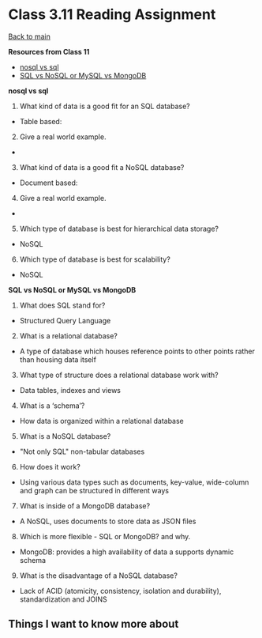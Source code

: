 # Class 3.11 Reading Assignment

[Back to main](https://michaeldulin.github.io/reading-notes)

**Resources from Class 11**
- [nosql vs sql](https://www.thegeekstuff.com/2014/01/sql-vs-nosql-db/?utm_source=tuicool)
- [SQL vs NoSQL or MySQL vs MongoDB](https://www.youtube.com/watch?v=ZS_kXvOeQ5Y)


**nosql vs sql**
1. What kind of data is a good fit for an SQL database?
  - Table based: 
2. Give a real world example.
  - 
3. What kind of data is a good fit a NoSQL database?
  - Document based: 
4. Give a real world example.
  - 
5. Which type of database is best for hierarchical data storage?
  - NoSQL
6. Which type of database is best for scalability?
  - NoSQL

  
**SQL vs NoSQL or MySQL vs MongoDB**
1. What does SQL stand for?
  - Structured Query Language
2. What is a relational database?
  - A type of database which houses reference points to other points rather than housing data itself
3. What type of structure does a relational database work with?
  - Data tables, indexes and views
4. What is a ‘schema’?
  - How data is organized within a relational database
5. What is a NoSQL database?
 - "Not only SQL" non-tabular databases 
6. How does it work?
  - Using various data types such as documents, key-value, wide-column and graph can be structured in different ways
7. What is inside of a MongoDB database?
  - A NoSQL, uses documents to store data as JSON files 
8. Which is more flexible - SQL or MongoDB? and why.
  - MongoDB: provides a high availability of data a supports dynamic schema
9. What is the disadvantage of a NoSQL database?
  - Lack of ACID (atomicity, consistency, isolation and durability), standardization and JOINS


## Things I want to know more about
